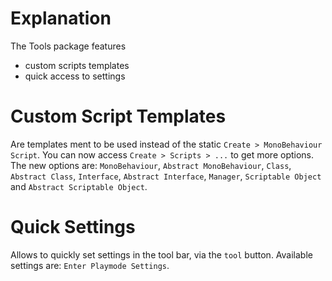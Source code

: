 # Explanation
The Tools package features
- custom scripts templates
- quick access to settings

# Custom Script Templates
Are templates ment to be used instead of the static `Create > MonoBehaviour Script`. You can now access `Create > Scripts > ...` to get more options. The new options are: `MonoBehaviour`, `Abstract MonoBehaviour`, `Class`, `Abstract Class`, `Interface`, `Abstract Interface`, `Manager`, `Scriptable Object` and `Abstract Scriptable Object`.

# Quick Settings
Allows to quickly set settings in the tool bar, via the `tool` button. Available settings are: `Enter Playmode Settings`.
